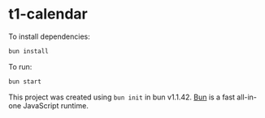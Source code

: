 # t1-calendar

To install dependencies:

```bash
bun install
```

To run:

```bash
bun start
```

This project was created using `bun init` in bun v1.1.42. [Bun](https://bun.sh) is a fast all-in-one JavaScript runtime.
